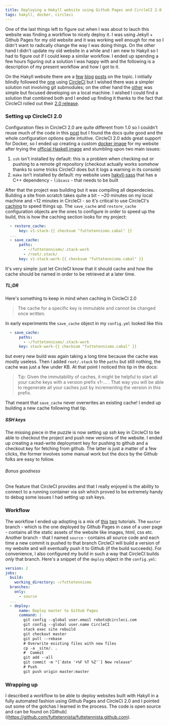 ```yaml
---
title: Deploying a Hakyll website using Github Pages and CircleCI 2.0
tags: hakyll, docker, circleci
---
```


One of the last things left to figure out when I was about to lauch this website
was finding a workflow to nicely deploy it.
I was using Jekyll + Github Pages for my old website and it was working well enough
for me so I didn't want to radically change the way I was doing things.
On the other hand I didn't update my old website in a while and I am new to
Hakyll so I had to figure out if I could keep a similar workflow. I ended up
spending a few hours figuring out a solution I was happy with and the following
is a description of my present workflow and how I got to it.
<!--more-->
On the Hakyll website there are a [few](https://www.stackbuilders.com/news/dr-hakyll-create-a-github-page-with-hakyll-and-circleci)
[blog](http://kyle.marek-spartz.org/posts/2013-12-09-widely-and-hakyll.html)
[posts](https://jaspervdj.be/hakyll/tutorials/github-pages-tutorial.html) on the
topic. I initially blindly followed the [one](http://kyle.marek-spartz.org/posts/2013-12-09-widely-and-hakyll.html)
using [CircleCI](https://circleci.com/) but I wished there was a simpler solution
not involving git submodules; on the other hand the [other](https://jaspervdj.be/hakyll/tutorials/github-pages-tutorial.html)
was simple but focused developing on a local machine. I wished I could find
a solution that combined both and I ended up finding it thanks to the fact that
CircleCI rolled out their [2.0 release](https://circleci.com/docs/2.0/).

### Setting up CircleCI 2.0
Configuration files in CircleCI 2.0 are quite different from 1.0 so I couldn't
reuse much of the code in this [post](https://www.stackbuilders.com/news/dr-hakyll-create-a-github-page-with-hakyll-and-circleci)
but I found the docs quite good and the whole configuration options quite
intuitive. CircleCI 2.0 adds great support for Docker, so I ended up creating
a custom [docker image](https://hub.docker.com/r/futtetennista/hakyll/) for my website
after trying the [official Haskell image](https://hub.docker.com/_/haskell/)
and stumbling upon two main issues:

1. `ssh` isn't installed by default: this is a problem when checking out or pushing
to a remote git repository (checkout actually works somehow thanks to some tricks
CircleCI does but it logs a warning in its console)
2. `make` isn't installed by default: my website uses [hakyll-sass](https://github.com/meoblast001/hakyll-sass/)
that has a C++ dependency - `libsass` - that needs to be built

After that the project was building but it was compiling all dependecies.
Building a site from scratch takes quite a bit - ~20 minutes on my local machine
and ~12 minutes in CircleCI - so it's critical to use CircleCI's
[caching](https://circleci.com/docs/2.0/caching/) to speed things up.
The `save_cache` and `restore_cache` configuration objects are the ones to
configure in order to speed up the build, this is how the caching section looks
for my project:

``` yaml
  - restore_cache:
      key: v1-stack-{{ checksum "futtetennismo.cabal" }}
  ...
  - save_cache:
      paths:
        - ~/futtetennismo/.stack-work
        - /root/.stack/
      key: v1-stack-work-{{ checksum "futtetennismo.cabal" }}
```

It's very simple: just let CircleCI know that it should cache and how the cache
should be named in order to be retrieved at a later time.

##### TL;DR
Here's something to keep in mind when caching in CircleCI 2.0

> The cache for a specific key is immutable and cannot be changed once written.

In early experiments the `save_cache` object in my `config.yml` looked like this

``` yaml
  - save_cache:
      paths:
        - ~/futtetennismo/.stack-work
      key: stack-work-{{ checksum "futtetennismo.cabal" }}
```

but every new build was again taking a long time because the cache was mostly useless.
Then I added `root/.stack` to the `paths` but still nothing, the cache was just a
few under KB. At that point I noticed this tip in the docs:

> Tip: Given the immutability of caches, it might be helpful to start all your
> cache keys with a version prefix v1-... . That way you will be able to regenerate
> all your caches just by incrementing the version in this prefix.

That meant that `save_cache` never overwrites an existing cache! I ended up building a
new cache following that tip.

##### SSH keys
The missing piece in the puzzle is now setting up ssh key in CircleCI to be able to
checkout the project and push new versions of the website. I ended up creating a
read-write deployment key for pushing to github and a checkout key for fetching
from github. The latter is just a matter of a few clicks, the former involves
some manual work but the docs by the Github folks are easy to follow.

###### Bonus goodness
One feature that CircleCI provides and that I really enjoyed is the ability to
connect to a running container via ssh which proved to be extremely handy to
debug some issues I had setting up ssh keys.

### Workflow
The workflow I ended up adopting is a mix of [this](http://kyle.marek-spartz.org/posts/2013-12-09-widely-and-hakyll.html)
[two](https://jaspervdj.be/hakyll/tutorials/github-pages-tutorial.html) tutorials.
The `master` branch - which is the one deployed by Github Pages in case of a user
page - contains all the static assets of the website like images, html, css etc.
Another branch - that I named `source` - contains all source code and each time a
new commit is pushed to that branch CircleCI will build a version of my website
and will eventually push it to Github (if the build succeeds). For convenience,
I also configured my build in such a way that CircleCI builds *only* that
branch. Here's a snippet of the `deploy` object in the `config.yml`:

```yaml
version: 2
jobs:
  build:
    working_directory: ~/futtetennismo
  branches:
    only:
      - source
  ...
  - deploy:
      name: Deploy master to Github Pages
      command: |
        git config --global user.email robots@circleci.com
        git config --global user.name CircleCI
        stack exec site rebuild
        git checkout master
        git pull --rebase
        # Overwrite existing files with new files
        cp -a _site/. .
        #  Commit
        git add --all
        git commit -m "[`date '+%F %T %Z'`] New release"
        # Push
        git push origin master:master
```

### Wrapping up
I described a workflow to be able to deploy websites built with Hakyll in a
fully automated fashion using Github Pages and CircleCI 2.0 and I pointed out
some of the gotchas I learned in the process. The code is open source and can
be found on [Github]((https://github.com/futtetennista/futtetennista.github.com).
